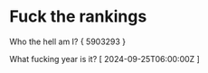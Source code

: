 # Fuck the rankings

Who the hell am I?
{ 5903293 }

What fucking year is it?
[ 2024-09-25T06:00:00Z ]
